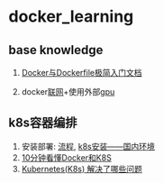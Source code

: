 # docker_learning
## base knowledge
1. [Docker与Dockerfile极简入门文档](https://blog.csdn.net/qq_33256688/article/details/80319673#t4)

2. docker[联网](https://blog.csdn.net/ithaibiantingsong/article/details/81386307?utm_medium=distribute.pc_relevant.none-task-blog-2~default~baidujs_baidulandingword~default-0.no_search_link&spm=1001.2101.3001.4242.1&utm_relevant_index=3)+使用外部[gpu](https://blog.csdn.net/weixin_35775446/article/details/113537369)

## k8s容器编排
1. 安装部署: [流程](https://zhuanlan.zhihu.com/p/97605697), [k8s安装——国内环境](https://zhuanlan.zhihu.com/p/46341911)
2. [10分钟看懂Docker和K8S](https://zhuanlan.zhihu.com/p/53260098)
3. [Kubernetes(K8s) 解决了哪些问题](https://www.zhihu.com/question/329365548)
